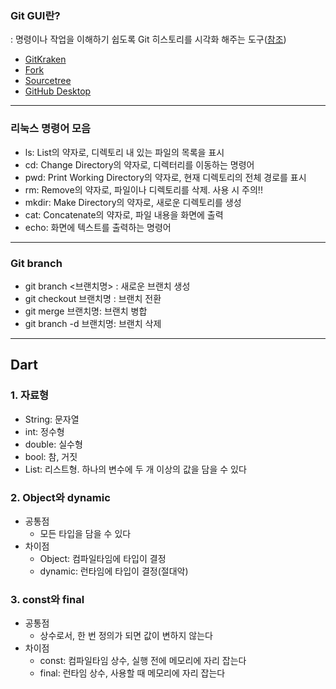 ### Git GUI란?

: 명령이나 작업을 이해하기 쉽도록 Git 히스토리를 시각화 해주는 도구([참조](https://kindle14.tistory.com/50))

- [GitKraken](https://www.gitkraken.com/)
- [Fork](https://git-fork.com/)
- [Sourcetree](https://www.sourcetreeapp.com/)
- [GitHub Desktop](https://desktop.github.com/download/)

---

### 리눅스 명령어 모음

- ls: List의 약자로, 디렉토리 내 있는 파일의 목록을 표시
- cd: Change Directory의 약자로, 디렉터리를 이동하는 명령어
- pwd: Print Working Directory의 약자로, 현재 디렉토리의 전체 경로를 표시
- rm: Remove의 약자로, 파일이나 디렉토리를 삭제. 사용 시 주의!!
- mkdir: Make Directory의 약자로, 새로운 디렉토리를 생성
- cat: Concatenate의 약자로, 파일 내용을 화면에 출력
- echo: 화면에 텍스트를 출력하는 명령어

---

### Git branch

- git branch <브랜치명> : 새로운 브랜치 생성
- git checkout 브랜치명 : 브랜치 전환
- git merge 브랜치명: 브랜치 병합
- git branch -d 브랜치명: 브랜치 삭제

---

## Dart

### 1. 자료형

- String: 문자열
- int: 정수형
- double: 실수형
- bool: 참, 거짓
- List: 리스트형. 하나의 변수에 두 개 이상의 값을 담을 수 있다

### 2. Object와 dynamic

- 공통점
    - 모든 타입을 담을 수 있다
- 차이점
    - Object: 컴파일타임에 타입이 결정
    - dynamic: 런타임에 타입이 결정(절대악)

### 3. const와 final

- 공통점
    - 상수로서, 한 번 정의가 되면 값이 변하지 않는다
- 차이점
    - const: 컴파일타임 상수, 실행 전에 메모리에 자리 잡는다
    - final: 런타임 상수, 사용할 때 메모리에 자리 잡는다